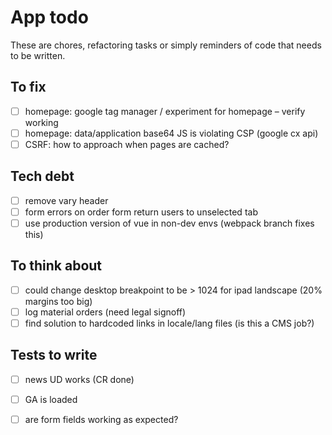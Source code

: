 # App todo
These are chores, refactoring tasks or simply reminders of code that needs to be written.

## To fix
- [ ] homepage: google tag manager / experiment for homepage – verify working
- [ ] homepage: data/application base64 JS is violating CSP (google cx api)
- [ ] CSRF: how to approach when pages are cached?

## Tech debt
- [ ] remove vary header
- [ ] form errors on order form return users to unselected tab
- [ ] use production version of vue in non-dev envs (webpack branch fixes this)

## To think about
- [ ] could change desktop breakpoint to be > 1024 for ipad landscape (20% margins too big)
- [ ] log material orders (need legal signoff)
- [ ] find solution to hardcoded links in locale/lang files (is this a CMS job?)

## Tests to write
 - [ ] news UD works (CR done)
 - [ ] GA is loaded
 - [ ] are form fields working as expected?
 
